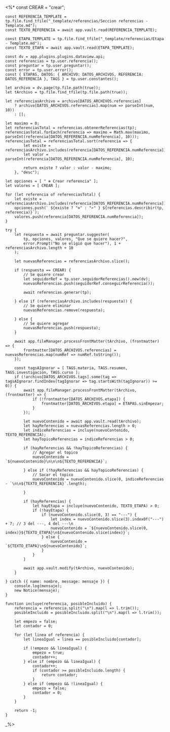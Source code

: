 <%*
    const CREAR = "crear";
    
    const REFERENCIA_TEMPLATE = tp.file.find_tfile("_template/referencias/Seccion referencias - Template.md");
    const TEXTO_REFERENCIA = await app.vault.read(REFERENCIA_TEMPLATE);

    const ETAPA_TEMPLATE = tp.file.find_tfile("_template/referencias/Etapa - Template.md");
    const TEXTO_ETAPA = await app.vault.read(ETAPA_TEMPLATE);

    const dv = app.plugins.plugins.dataview.api;
    const referencias = tp.user.referencia();
    const preguntar = tp.user.preguntar();
    const error = tp.user.error();
    const { ETAPAS, DATOS: { ARCHIVO: DATOS_ARCHIVOS, REFERENCIA: DATOS_REFERENCIA }, TAGS } = tp.user.constantes();

    let archivo = dv.page(tp.file.path(true));
    let tArchivo = tp.file.find_tfile(tp.file.path(true));

    let referenciasArchivo = archivo[DATOS_ARCHIVOS.referencias] 
        ? archivo[DATOS_ARCHIVOS.referencias].map(num => parseInt(num, 10))
        : [];

    let maximo = 0;
    let referenciasTotal = referencias.obtenerReferencias(tp);
    referenciasTotal.forEach(referencia => maximo = Math.max(maximo, parseInt(referencia[DATOS_REFERENCIA.numReferencia], 10)));
    referenciasTotal = referenciasTotal.sort(referencia => {
            let existe = referenciasArchivo.includes(referencia[DATOS_REFERENCIA.numReferencia]);
            let valor = parseInt(referencia[DATOS_REFERENCIA.numReferencia], 10);

            return existe ? valor : valor - maximo;
        }, "desc");

    let opciones = [ " ⊕ Crear referencia" ];
    let valores = [ CREAR ];

    for (let referencia of referenciasTotal) {
        let existe = referenciasArchivo.includes(referencia[DATOS_REFERENCIA.numReferencia]);
        opciones.push(` ${existe ? "⊖" : "↶" } ${referencias.describir(tp, referencia)}`);
        valores.push(referencia[DATOS_REFERENCIA.numReferencia]);
    }

    try {
        let respuesta = await preguntar.suggester(
            tp, opciones, valores, "Que se quiere hacer?",
            error.Prompt("No se eligió que hacer"), 1 + referenciasArchivo.length + 10
        );

        let nuevasReferencias = referenciasArchivo.slice();

        if (respuesta == CREAR) {
            // Se quiere crear
            let seguidorRef = tp.user.seguidorReferencias().new(dv);
            nuevasReferencias.push(seguidorRef.conseguirReferencia());

            await referencias.generar(tp);

        } else if (referenciasArchivo.includes(respuesta)) {
            // Se quiere eliminar
            nuevasReferencias.remove(respuesta);

        } else {
            // Se quiere agregar
            nuevasReferencias.push(respuesta);
        }

        await app.fileManager.processFrontMatter(tArchivo, (frontmatter) => {
            frontmatter[DATOS_ARCHIVOS.referencias] = nuevasReferencias.map(numRef => numRef.toString());
        });

        const tagsAIgnorar = [ TAGS.materia, TAGS.resumen, TAGS.investigacion, TAGS.curso ];
        if (!archivo[DATOS_ARCHIVOS.tags].some(tag => tagsAIgnorar.findIndex(tagIgnorar => tag.startsWith(tagIgnorar)) >= 0)) {
            await app.fileManager.processFrontMatter(tArchivo, (frontmatter) => {
                if (!frontmatter[DATOS_ARCHIVOS.etapa]) {
                    frontmatter[DATOS_ARCHIVOS.etapa] = ETAPAS.sinEmpezar;
                }
            });

            let nuevoContenido = await app.vault.read(tArchivo);
            let hayReferencias = nuevasReferencias.length > 0;
            let indiceReferencias = incluye(nuevoContenido, TEXTO_REFERENCIA);
            let hayTopicoReferencias = indiceReferencias > 0;

            if (hayReferencias && !hayTopicoReferencias) {
                // Agregar el topico
                nuevoContenido = `${nuevoContenido}\n\n\n${TEXTO_REFERENCIA}`;

            } else if (!hayReferencias && hayTopicoReferencias) {
                // Sacar el topico
                nuevoContenido = nuevoContenido.slice(0, indiceReferencias - `\n\n${TEXTO_REFERENCIA}`.length);

            }

            if (hayReferencias) {
                let hayEtapa = incluye(nuevoContenido, TEXTO_ETAPA) > 0;
                if (!hayEtapa) {
                    if (nuevoContenido.slice(0, 3) == "---") {
                        let index = nuevoContenido.slice(3).indexOf("---") + 7; // 3 del ---, 4 del ---\n
                        nuevoContenido = `${nuevoContenido.slice(0, index)}${TEXTO_ETAPA}\n${nuevoContenido.slice(index)}`;
                    } else {
                        nuevoContenido = `${TEXTO_ETAPA}\n${nuevoContenido}`;
                    }
                }
            }

            await app.vault.modify(tArchivo, nuevoContenido);
        }

    } catch ({ name: nombre, message: mensaje }) {
        console.log(mensaje);
        new Notice(mensaje);
    }

    function incluye(referencia, posibleIncluido) {
        referencia = referencia.split("\n").map(l => l.trim());
        posibleIncluido = posibleIncluido.split("\n").map(l => l.trim());

        let empezo = false;
        let contador = 0;

        for (let linea of referencia) {
            let lineaIgual = linea == posibleIncluido[contador];

            if (!empezo && lineaIgual) {
                empezo = true;
                contador++;
            } else if (empezo && lineaIgual) {
                contador++;
                if (contador >= posibleIncluido.length) {
                    return contador;
                }
            } else if (empezo && !lineaIgual) {
                empezo = false;
                contador = 0;
            }
        }

        return -1;
    }
_%>